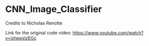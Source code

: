 # CNN_Image_Classifier
Credits to Nicholas Renotte

Link for the original code video:
https://www.youtube.com/watch?v=jztwpsIzEGc
